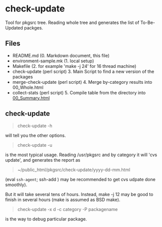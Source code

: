 # check-update

Tool for pkgsrc tree. Reading whole tree and generates the list
of To-Be-Updated packges.

## Files
- README.md	      (0. Markdown document, this file)
- environment-sample.mk  (1. local setup)
- Makefile		(2. for example 'make -j 24' for 16 thread machine)
- check-update	      (perl script) 3. Main Script to find a new version of the packages
- merge-check-update  (perl script) 4. Merge by-category results into 00_Whole.html
- collect-stats	      (perl script) 5. Compile table from the directory into [00_Summary.html](http://www.ki.nu/~makoto/pkgsrc/check-update/00_Summary.html)

## check-update
>  check-update -h

will tell you the other options.

>  check-update -u

is the most typical usage. Reading /usr/pkgsrc and by category
it will 'cvs update', and generates the report as

>  ~/public_html/pkgsrc/check-update/yyyy-dd-mm.html

(eval `ssh-agent`; ssh-add ) may be recommended to get
cvs udpate done smoothly).

But it will take several tens of hours.
Instead, make -j 12 may be good to finish in several hours
(make is assumed as BSD make).

>  check-update -x d -c category -P packagename

is the way to debug particular package.
